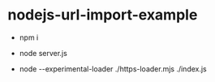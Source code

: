 # nodejs-url-import-example

 - npm i 
 - node server.js

 - node --experimental-loader ./https-loader.mjs ./index.js
